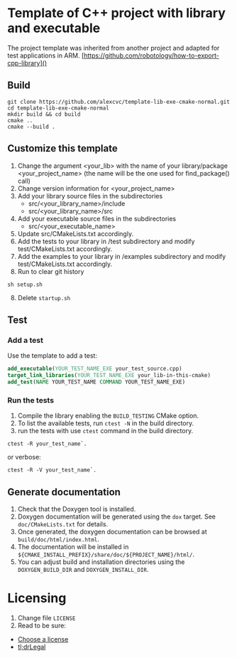 # Template of C++ project with library and executable

The project template was inherited from another project and adapted for test applications in ARM. 
[https://github.com/robotology/how-to-export-cpp-library]()


## Build

```shell
git clone https://github.com/alexcvc/template-lib-exe-cmake-normal.git 
cd template-lib-exe-cmake-normal
mkdir build && cd build
cmake ..
cmake --build .
```

## Customize this template

1. Change the argument <your_lib> with the name of your library/package <your_project_name> 
(the name will be the one used for find_package() call)
2. Change version information for <your_project_name>
3. Add your library source files in the subdirectories
    - src/<your_library_name>/include
    - src/<your_library_name>/src
4. Add your executable source files in the subdirectories
    - src/<your_executable_name>
5. Update src/CMakeLists.txt accordingly.
6. Add the tests to your library in /test subdirectory and modify
   test/CMakeLists.txt accordingly.
6. Add the examples to your library in /examples subdirectory and modify
   test/CMakeLists.txt accordingly.
7. Run to clear git history

```shell
sh setup.sh
```
8. Delete `startup.sh`

## Test

### Add a test

Use the template to add a test:

```cmake
add_executable(YOUR_TEST_NAME_EXE your_test_source.cpp)
target_link_libraries(YOUR_TEST_NAME_EXE your_lib-in-this-cmake)
add_test(NAME YOUR_TEST_NAME COMMAND YOUR_TEST_NAME_EXE)
```

### Run the tests

1. Compile the library enabling the `BUILD_TESTING` CMake option. 
2. To list the available tests, run `ctest -N` in the build directory.
3. run the tests with use `ctest` command in the build directory.

```shell
ctest -R your_test_name`.
```

or verbose:

```shell
ctest -R -V your_test_name`.
```

## Generate documentation

1. Check  that the Doxygen tool is installed.
2. Doxygen documentation will be generated using the `dox` target. See `doc/CMakeLists.txt` for details.
3. Once generated, the doxygen documentation can be browsed at `build/doc/html/index.html`.
4. The documentation will be installed in `${CMAKE_INSTALL_PREFIX}/share/doc/${PROJECT_NAME}/html/`.
5. You can adjust build and installation directories using the `DOXYGEN_BUILD_DIR` and `DOXYGEN_INSTALL_DIR`.

# Licensing

1. Change file `LICENSE`
2. Read to be sure:

 - [Choose a license](http://choosealicense.com/)
 - [tl;drLegal](https://tldrlegal.com/)
